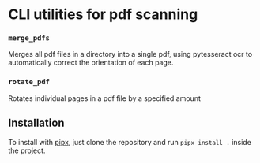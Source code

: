 # CLI utilities for pdf scanning

### `merge_pdfs`

Merges all pdf files in a directory into a single pdf, using pytesseract ocr to automatically correct the orientation of each page.

### `rotate_pdf`

Rotates individual pages in a pdf file by a specified amount

## Installation

To install with [pipx](https://pipx.pypa.io/stable/installation/), just clone the repository and run `pipx install .` inside the project.
